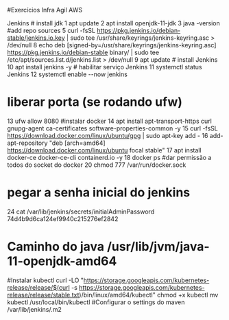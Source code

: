 #Exercícios Infra Agil AWS

Jenkins
    # install jdk
    1 apt update
    2  apt install openjdk-11-jdk
    3 java -version
    #add repo sources 
    5  curl -fsSL https://pkg.jenkins.io/debian-stable/jenkins.io.key | sudo tee /usr/share/keyrings/jenkins-keyring.asc > /dev/null
    8  echo deb [signed-by=/usr/share/keyrings/jenkins-keyring.asc] https://pkg.jenkins.io/debian-stable binary/ | sudo tee /etc/apt/sources.list.d/jenkins.list > /dev/null
    9  apt update
    # install Jenkins  
   10  apt install jenkins -y
    # habilitar serviço Jenkins
   11  systemctl status Jenkins
   12  systemctl enable --now jenkins
   # liberar porta (se rodando ufw)
   13  ufw allow 8080
    #instalar docker 
   14  apt install apt-transport-https curl gnupg-agent ca-certificates software-properties-common -y
   15  curl -fsSL https://download.docker.com/linux/ubuntu/gpg | sudo apt-key add -
   16  add-apt-repository "deb [arch=amd64] https://download.docker.com/linux/ubuntu focal stable"
   17  apt install docker-ce docker-ce-cli containerd.io -y
   18  docker ps
   #dar permissão a todos do socket do docker 
   20  chmod 777 /var/run/docker.sock
   # pegar a senha inicial do jenkins 
   24  cat /var/lib/jenkins/secrets/initialAdminPassword 74d4b9d6ca124ef9940c215276ef2842 
   # Caminho do java /usr/lib/jvm/java-11-openjdk-amd64
   #Instalar kubectl
   curl -LO "https://storage.googleapis.com/kubernetes-release/release/$(curl -s https://storage.googleapis.com/kubernetes-release/release/stable.txt)/bin/linux/amd64/kubectl"
   chmod +x kubectl
   mv kubectl /usr/local/bin/kubectl
   #Configurar o settings do maven 
   /var/lib/jenkins/.m2
